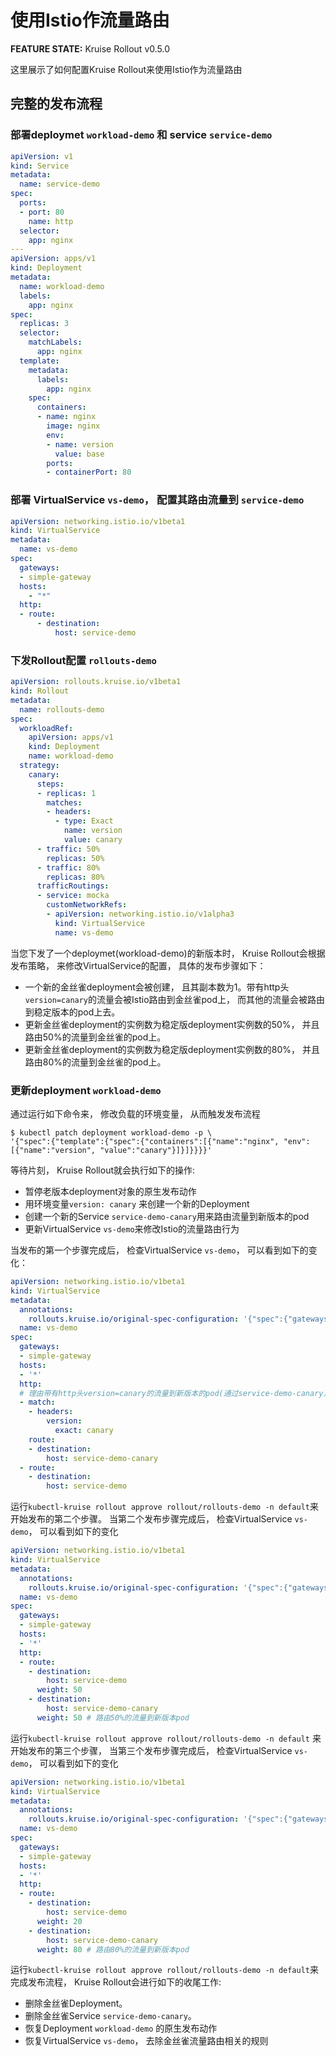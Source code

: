 # 使用Istio作流量路由

**FEATURE STATE:** Kruise Rollout v0.5.0

这里展示了如何配置Kruise Rollout来使用Istio作为流量路由

## 完整的发布流程
### 部署deploymet `workload-demo` 和 service `service-demo`
```yaml
apiVersion: v1
kind: Service
metadata:
  name: service-demo
spec:
  ports:
  - port: 80
    name: http
  selector:
    app: nginx
---
apiVersion: apps/v1
kind: Deployment
metadata:
  name: workload-demo
  labels:
    app: nginx
spec:
  replicas: 3
  selector:
    matchLabels:
      app: nginx
  template:
    metadata:
      labels:
        app: nginx
    spec:
      containers:
      - name: nginx
        image: nginx
        env:
        - name: version
          value: base
        ports:
        - containerPort: 80
```
### 部署 VirtualService `vs-demo`， 配置其路由流量到 `service-demo`
```yaml
apiVersion: networking.istio.io/v1beta1
kind: VirtualService
metadata:
  name: vs-demo
spec:
  gateways:
  - simple-gateway
  hosts:
    - "*"
  http:
  - route:
      - destination:
          host: service-demo
```
### 下发Rollout配置 `rollouts-demo`
```yaml
apiVersion: rollouts.kruise.io/v1beta1
kind: Rollout
metadata:
  name: rollouts-demo
spec:
  workloadRef:
    apiVersion: apps/v1
    kind: Deployment
    name: workload-demo
  strategy:
    canary:
      steps:
      - replicas: 1
        matches:
        - headers:
          - type: Exact
            name: version
            value: canary
      - traffic: 50%
        replicas: 50%
      - traffic: 80%
        replicas: 80%
      trafficRoutings:
      - service: mocka
        customNetworkRefs:
        - apiVersion: networking.istio.io/v1alpha3
          kind: VirtualService
          name: vs-demo
```
当您下发了一个deploymet(workload-demo)的新版本时， Kruise Rollout会根据发布策略， 来修改VirtualService的配置， 具体的发布步骤如下：

- 一个新的金丝雀deployment会被创建， 且其副本数为1。带有http头 `version=canary`的流量会被Istio路由到金丝雀pod上， 而其他的流量会被路由到稳定版本的pod上去。 
- 更新金丝雀deployment的实例数为稳定版deployment实例数的50%， 并且路由50%的流量到金丝雀的pod上。
- 更新金丝雀deployment的实例数为稳定版deployment实例数的80%， 并且路由80%的流量到金丝雀的pod上。 

### 更新deployment `workload-demo`
通过运行如下命令来， 修改负载的环境变量， 从而触发发布流程
```shell
$ kubectl patch deployment workload-demo -p \
'{"spec":{"template":{"spec":{"containers":[{"name":"nginx", "env":[{"name":"version", "value":"canary"}]}]}}}}'
```
等待片刻， Kruise Rollout就会执行如下的操作: 

- 暂停老版本deployment对象的原生发布动作
- 用环境变量`version: canary` 来创建一个新的Deployment 
- 创建一个新的Service `service-demo-canary`用来路由流量到新版本的pod
- 更新VirtualService `vs-demo`来修改Istio的流量路由行为

当发布的第一个步骤完成后， 检查VirtualService `vs-demo`， 可以看到如下的变化： 
```yaml
apiVersion: networking.istio.io/v1beta1
kind: VirtualService
metadata:
  annotations:
    rollouts.kruise.io/original-spec-configuration: '{"spec":{"gateways":["simple-gateway"],"hosts":["*"],"http":[{"route":[{"destination":{"host":"service-demo"}}]}]},"annotations":{"kubectl.kubernetes.io/last-applied-configuration":"{\"apiVersion\":\"networking.istio.io/v1beta1\",\"kind\":\"VirtualService\",\"metadata\":{\"annotations\":{},\"name\":\"vs-demo\",\"namespace\":\"default\"},\"spec\":{\"gateways\":[\"simple-gateway\"],\"hosts\":[\"*\"],\"http\":[{\"route\":[{\"destination\":{\"host\":\"service-demo\"}}]}]}}\n"}}'
  name: vs-demo
spec:
  gateways:
  - simple-gateway
  hosts:
  - '*'
  http:
  # 理由带有http头version=canary的流量到新版本的pod(通过service-demo-canary）
  - match:
    - headers:
        version:
          exact: canary
    route:
    - destination:
        host: service-demo-canary
  - route:
    - destination:
        host: service-demo

```
运行`kubectl-kruise rollout approve rollout/rollouts-demo -n default`来开始发布的第二个步骤。 当第二个发布步骤完成后， 检查VirtualService `vs-demo`， 可以看到如下的变化
```yaml
apiVersion: networking.istio.io/v1beta1
kind: VirtualService
metadata:
  annotations:
    rollouts.kruise.io/original-spec-configuration: '{"spec":{"gateways":["simple-gateway"],"hosts":["*"],"http":[{"route":[{"destination":{"host":"service-demo"}}]}]},"annotations":{"kubectl.kubernetes.io/last-applied-configuration":"{\"apiVersion\":\"networking.istio.io/v1beta1\",\"kind\":\"VirtualService\",\"metadata\":{\"annotations\":{},\"name\":\"vs-demo\",\"namespace\":\"default\"},\"spec\":{\"gateways\":[\"simple-gateway\"],\"hosts\":[\"*\"],\"http\":[{\"route\":[{\"destination\":{\"host\":\"service-demo\"}}]}]}}\n"}}'
  name: vs-demo
spec:
  gateways:
  - simple-gateway
  hosts:
  - '*'
  http:
  - route:
    - destination:
        host: service-demo
      weight: 50
    - destination:
        host: service-demo-canary
      weight: 50 # 路由50%的流量到新版本pod
```
运行`kubectl-kruise rollout approve rollout/rollouts-demo -n default` 来开始发布的第三个步骤， 当第三个发布步骤完成后， 检查VirtualService `vs-demo`， 可以看到如下的变化

```yaml
apiVersion: networking.istio.io/v1beta1
kind: VirtualService
metadata:
  annotations:
    rollouts.kruise.io/original-spec-configuration: '{"spec":{"gateways":["simple-gateway"],"hosts":["*"],"http":[{"route":[{"destination":{"host":"service-demo"}}]}]},"annotations":{"kubectl.kubernetes.io/last-applied-configuration":"{\"apiVersion\":\"networking.istio.io/v1beta1\",\"kind\":\"VirtualService\",\"metadata\":{\"annotations\":{},\"name\":\"vs-demo\",\"namespace\":\"default\"},\"spec\":{\"gateways\":[\"simple-gateway\"],\"hosts\":[\"*\"],\"http\":[{\"route\":[{\"destination\":{\"host\":\"service-demo\"}}]}]}}\n"}}'
  name: vs-demo
spec:
  gateways:
  - simple-gateway
  hosts:
  - '*'
  http:
  - route:
    - destination:
        host: service-demo
      weight: 20
    - destination:
        host: service-demo-canary
      weight: 80 # 路由80%的流量到新版本pod
```
运行`kubectl-kruise rollout approve rollout/rollouts-demo -n default`来完成发布流程， Kruise Rollout会进行如下的收尾工作:

- 删除金丝雀Deployment。
- 删除金丝雀Service `service-demo-canary`。
- 恢复Deployment `workload-demo` 的原生发布动作
- 恢复VirtualService `vs-demo`， 去除金丝雀流量路由相关的规则


